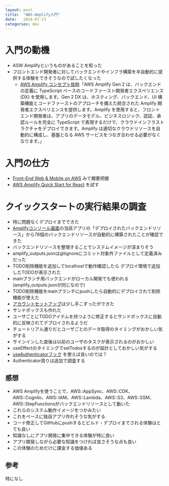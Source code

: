 ```yaml
---
layout: post
title:  "AWS-Amplify入門"
date:   2024-07-13
categories: dev
---
```


# 入門の動機

- ASW Amplifyというものがあることを知った
- フロントエンド開発者に対してバックエンドやインフラ構築を半自動的に提供する体験をできそうなので試したくなった
  - [AWS Amplify コンセプト抜粋](https://docs.amplify.aws/react/how-amplify-works/concepts/)「AWS Amplify Gen 2 は、バックエンドの定義に TypeScript ベースのコードファースト開発者エクスペリエンス (DX) を使用します。Gen 2 DX は、ホスティング、バックエンド、UI 構築機能とコードファーストのアプローチを備えた統合された Amplify 開発者エクスペリエンスを提供します。Amplify を使用すると、フロントエンド開発者は、アプリのデータモデル、ビジネスロジック、認証、承認ルールを完全に TypeScript で表現するだけで、クラウドインフラストラクチャをデプロイできます。Amplify は適切なクラウドリソースを自動的に構成し、基盤となる AWS サービスをつなぎ合わせる必要がなくなります。」

# 入門の仕方

- [Front-End Web & Mobile on AWS](https://aws.amazon.com/jp/products/frontend-web-mobile/) みて概要把握
- [AWS Amplify Quick Start for React](https://docs.amplify.aws/react/start/quickstart/) を試す

# クイックスタートの実行結果の調査

- 特に問題なくデプロイまでできた
- [Amplifyコンソール画面](https://us-east-1.console.aws.amazon.com/amplify/apps)の当該アプリの「デプロイされたバックエンドリソース」から78個のバックエンドリソースが自動的に構築されたことが確認できた
- バックエンドリソースを整理することでシステムイメージが深まりそう
- amplify_outputs.jsonはgitignoreにコミット対象外ファイルとして定義済みだった
- TODO削除機能を追加してlocalhostで動作確認したら デプロイ環境で追加したTODOが表示された
- mainブランチ用バックエンドがローカル開発でも使われる(amplify_outputs.jsonが同じなので)
- TODO削除機能をmainブランチにpushしたら自動的にデプロイされて削除機能が使えた
- [アカウントセットアップ](https://docs.amplify.aws/react/start/account-setup/)は少し手こずったができた
- サンドボックスも作れた
- ユーザごとにTODOアイテムを持つように修正するとサンドボックスに自動的に反映されてデプロイされるようだ
- チュートリアル通りだとユーザごとのデータ取得のタイミングがおかしい気がする
- サインインした直後は以前のユーザのタスクが表示されるのがおかしい
- useEffectのタイミングでsetTodosするのが設計としておかしい気がする
- [useAuthenticatorフック](https://ui.docs.amplify.aws/react/connected-components/authenticator/advanced) を使えば良いのでは？
- Authenticator周りは追加で調査する

## 感想

- AWS Amplifyを使うことで、AWS::AppSync、AWS::CDK、AWS::Cognito、AWS::IAM、AWS::Lambda、AWS::S3、AWS::SSM、AWS::StepFunctionsがバックエンドリソースとして動いた
- これらのシステム動作イメージをつかみたい
- これをベースに独自アプリ作れそうな気がする
- コード修正してGitHubにpushするとビルド・デプロイまでされる体験はとても良い
- 知識なしにアプリ開発に集中できる体験が特に良い
- アプリ開発しながら必要な知識をつければ良さそうな点も良い
- この体験のためだけに課金する価値ある

## 参考

特になし
